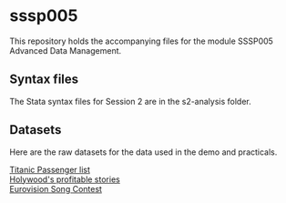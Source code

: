 # sssp005  
This repository holds the accompanying files for the module SSSP005 Advanced Data Management.

## Syntax files
The Stata syntax files for Session 2 are in the s2-analysis folder.

## Datasets  
Here are the raw datasets for the data used in the demo and practicals.  

[Titanic Passenger list](https://public.tableau.com/s/sites/default/files/media/titanic%20passenger%20list.csv)  
[Holywood's profitable stories](https://public.tableau.com/s/sites/default/files/media/HollywoodsMostProfitableStories.csv)  
[Eurovision Song Contest](https://public.tableau.com/s/sites/default/files/media/Resources/eurovision_1998%20to%202012.xlsx)  
